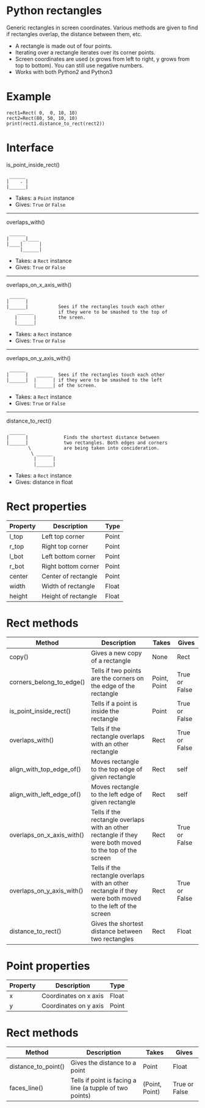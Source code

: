 Python rectangles
=================

Generic rectangles in screen coordinates. Various methods are given to find if rectangles overlap, the distance between them, etc.

* A rectangle is made out of four points.
* Iterating over a rectangle iterates over its corner points.
* Screen coordinates are used (x grows from left to right, y grows from top to bottom). You can still use negative numbers.
* Works with both Python2 and Python3


Example
=================

    rect1=Rect( 0,  0, 10, 10)
    rect2=Rect(80, 50, 10, 10)
    print(rect1.distance_to_rect(rect2))



Interface
=================

is_point_inside_rect()

     ______
    |    . |
    |______|
    
* Takes: a `Point` instance
* Gives: `True` or `False`
         
------------------------------------------------------------------------

overlaps_with()

     ______
    |     _|____ 
    |____|      |
         |______|

* Takes: a `Rect` instance
* Gives: `True` or `False`
         
------------------------------------------------------------------------

overlaps_on_x_axis_with()

     ______
    |      |           
    |______|           Sees if the rectangles touch each other
        ______         if they were to be smashed to the top of
       |      |        the sreen.
       |______|

* Takes: a `Rect` instance
* Gives: `True` or `False`
         
------------------------------------------------------------------------

overlaps_on_y_axis_with()

     ______
    |      |   ______  Sees if the rectangles touch each other
    |______|  |      | if they were to be smashed to the left 
              |______| of the screen.

* Takes: a `Rect` instance
* Gives: `True` or `False`
         
------------------------------------------------------------------------

distance_to_rect()

     ______
    |      |             Finds the shortest distance between
    |______|             two rectangles. Both edges and corners
            \            are being taken into concideration.
             \ ______    
              |      |
              |______|

* Takes: a `Rect` instance
* Gives: distance in float
              

Rect properties
=================

| Property 	| Description         	| Type  	|
|----------	|---------------------	|-------	|
| l_top    	| Left top corner     	| Point 	|
| r_top    	| Right top corner    	| Point 	|
| l_bot    	| Left bottom corner  	| Point 	|
| r_bot    	| Right bottom corner 	| Point 	|
| center   	| Center of rectangle 	| Point 	|
| width    	| Width of rectangle  	| Float 	|
| height   	| Height of rectangle  	| Float 	|

Rect methods
=================

| Method                    	| Description                                                                                               	| Takes        	| Gives         	|
|---------------------------	|-----------------------------------------------------------------------------------------------------------	|--------------	|---------------	|
| copy()                    	| Gives a new copy of a rectangle                                                                           	| None         	| Rect          	|
| corners_belong_to_edge()  	| Tells if two points are the corners on the edge of the rectangle                                          	| Point, Point 	| True or False 	|
| is_point_inside_rect()    	| Tells if a point is inside the rectangle                                                                  	| Point        	| True or False 	|
| overlaps_with()           	| Tells if the rectangle overlaps with an other rectangle                                                   	| Rect         	| True or False 	|
| align_with_top_edge_of()  	| Moves rectangle to the top edge of given rectangle                                                        	| Rect         	| self          	|
| align_with_left_edge_of() 	| Moves rectangle to the left edge of given rectangle                                                       	| Rect         	| self          	|
| overlaps_on_x_axis_with() 	| Tells if the rectangle overlaps with an other rectangle if they were both moved to the top of the screen  	| Rect         	| True or False 	|
| overlaps_on_y_axis_with() 	| Tells if the rectangle overlaps with an other rectangle if they were both moved to the left of the screen 	| Rect         	| True or False 	|
| distance_to_rect()        	| Gives the shortest distance between two rectangles                                                        	| Rect         	| Float         	|


Point properties
=================

| Property 	| Description           	| Type  	|
|----------	|-----------------------	|-------	|
| x        	| Coordinates on x axis 	| Float 	|
| y        	| Coordinates on y axis 	| Point 	|

Rect methods
=================

| Method                    	| Description                                                                                               	| Takes          	| Gives         	|
|---------------------------	|-----------------------------------------------------------------------------------------------------------	|----------------	|---------------	|
| distance_to_point()       	| Gives the distance to a point                                                                             	| Point          	| Float         	|
| faces_line()              	| Tells if point is facing a line (a tupple of two points)                                                  	| (Point, Point) 	| True or False 	|
